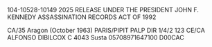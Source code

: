104-10528-10149
2025 RELEASE UNDER THE PRESIDENT JOHN F. KENNEDY ASSASSINATION RECORDS ACT OF 1992

CA/35
Aragon
(October 1963)
PARIS/PIPIT
PALP
DIR 1/4/2
123
CE/CA
ALFONSO DIBILCOX
C
4043
Susta
05708971647100
D00CAC
